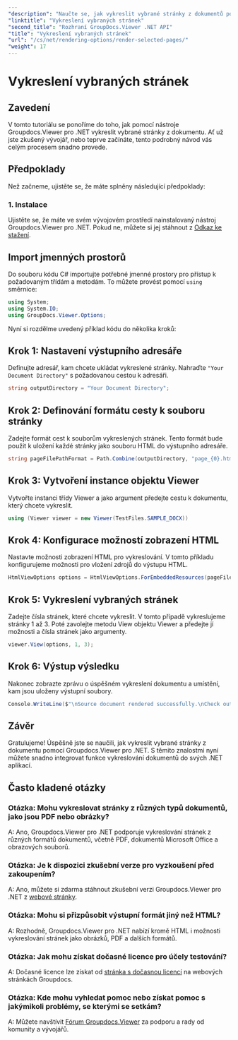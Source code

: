 ```yaml
---
"description": "Naučte se, jak vykreslit vybrané stránky z dokumentů pomocí Groupdocs.Viewer pro .NET. Podrobný návod s příklady kódu."
"linktitle": "Vykreslení vybraných stránek"
"second_title": "Rozhraní GroupDocs.Viewer .NET API"
"title": "Vykreslení vybraných stránek"
"url": "/cs/net/rendering-options/render-selected-pages/"
"weight": 17
---
```


# Vykreslení vybraných stránek

## Zavedení

V tomto tutoriálu se ponoříme do toho, jak pomocí nástroje Groupdocs.Viewer pro .NET vykreslit vybrané stránky z dokumentu. Ať už jste zkušený vývojář, nebo teprve začínáte, tento podrobný návod vás celým procesem snadno provede.

## Předpoklady

Než začneme, ujistěte se, že máte splněny následující předpoklady:

### 1. Instalace

Ujistěte se, že máte ve svém vývojovém prostředí nainstalovaný nástroj Groupdocs.Viewer pro .NET. Pokud ne, můžete si jej stáhnout z [Odkaz ke stažení](https://releases.groupdocs.com/viewer/net/).

## Import jmenných prostorů

Do souboru kódu C# importujte potřebné jmenné prostory pro přístup k požadovaným třídám a metodám. To můžete provést pomocí `using` směrnice:

```csharp
using System;
using System.IO;
using GroupDocs.Viewer.Options;
```

Nyní si rozdělme uvedený příklad kódu do několika kroků:

## Krok 1: Nastavení výstupního adresáře

Definujte adresář, kam chcete ukládat vykreslené stránky. Nahraďte `"Your Document Directory"` s požadovanou cestou k adresáři.

```csharp
string outputDirectory = "Your Document Directory";
```

## Krok 2: Definování formátu cesty k souboru stránky

Zadejte formát cest k souborům vykreslených stránek. Tento formát bude použit k uložení každé stránky jako souboru HTML do výstupního adresáře.

```csharp
string pageFilePathFormat = Path.Combine(outputDirectory, "page_{0}.html");
```

## Krok 3: Vytvoření instance objektu Viewer

Vytvořte instanci třídy Viewer a jako argument předejte cestu k dokumentu, který chcete vykreslit.

```csharp
using (Viewer viewer = new Viewer(TestFiles.SAMPLE_DOCX))
```

## Krok 4: Konfigurace možností zobrazení HTML

Nastavte možnosti zobrazení HTML pro vykreslování. V tomto příkladu konfigurujeme možnosti pro vložení zdrojů do výstupu HTML.

```csharp
HtmlViewOptions options = HtmlViewOptions.ForEmbeddedResources(pageFilePathFormat);
```

## Krok 5: Vykreslení vybraných stránek

Zadejte čísla stránek, které chcete vykreslit. V tomto případě vykreslujeme stránky 1 až 3. Poté zavolejte metodu View objektu Viewer a předejte jí možnosti a čísla stránek jako argumenty.

```csharp
viewer.View(options, 1, 3);
```

## Krok 6: Výstup výsledku

Nakonec zobrazte zprávu o úspěšném vykreslení dokumentu a umístění, kam jsou uloženy výstupní soubory.

```csharp
Console.WriteLine($"\nSource document rendered successfully.\nCheck output in {outputDirectory}.");
```

## Závěr

Gratulujeme! Úspěšně jste se naučili, jak vykreslit vybrané stránky z dokumentu pomocí Groupdocs.Viewer pro .NET. S těmito znalostmi nyní můžete snadno integrovat funkce vykreslování dokumentů do svých .NET aplikací.

## Často kladené otázky

### Otázka: Mohu vykreslovat stránky z různých typů dokumentů, jako jsou PDF nebo obrázky?

A: Ano, Groupdocs.Viewer pro .NET podporuje vykreslování stránek z různých formátů dokumentů, včetně PDF, dokumentů Microsoft Office a obrazových souborů.

### Otázka: Je k dispozici zkušební verze pro vyzkoušení před zakoupením?

A: Ano, můžete si zdarma stáhnout zkušební verzi Groupdocs.Viewer pro .NET z [webové stránky](https://releases.groupdocs.com/).

### Otázka: Mohu si přizpůsobit výstupní formát jiný než HTML?

A: Rozhodně, Groupdocs.Viewer pro .NET nabízí kromě HTML i možnosti vykreslování stránek jako obrázků, PDF a dalších formátů.

### Otázka: Jak mohu získat dočasné licence pro účely testování?

A: Dočasné licence lze získat od [stránka s dočasnou licencí](https://purchase.groupdocs.com/temporary-license/) na webových stránkách Groupdocs.

### Otázka: Kde mohu vyhledat pomoc nebo získat pomoc s jakýmikoli problémy, se kterými se setkám?

A: Můžete navštívit [Fórum Groupdocs.Viewer](https://forum.groupdocs.com/c/viewer/9) za podporu a rady od komunity a vývojářů.